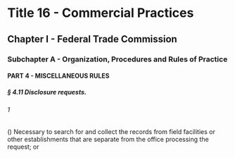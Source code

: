 
# Title 16 - Commercial Practices
## Chapter I - Federal Trade Commission
### Subchapter A - Organization, Procedures and Rules of Practice
#### PART 4 - MISCELLANEOUS RULES
##### § 4.11 Disclosure requests.
###### 1

() Necessary to search for and collect the records from field facilities or other establishments that are separate from the office processing the request; or
